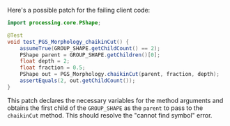 Here's a possible patch for the failing client code:

```java
import processing.core.PShape;

@Test
void test_PGS_Morphology_chaikinCut() {
    assumeTrue(GROUP_SHAPE.getChildCount() == 2);
    PShape parent = GROUP_SHAPE.getChildren()[0];
    float depth = 2;
    float fraction = 0.5;
    PShape out = PGS_Morphology.chaikinCut(parent, fraction, depth);
    assertEquals(2, out.getChildCount());
}
```

This patch declares the necessary variables for the method arguments and obtains the first child of the `GROUP_SHAPE` as the `parent` to pass to the `chaikinCut` method. This should resolve the "cannot find symbol" error.